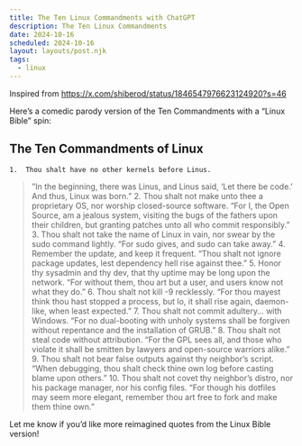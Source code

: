 ```yaml
---
title: The Ten Linux Commandments with ChatGPT 
description: The Ten Linux Commandments 
date: 2024-10-16
scheduled: 2024-10-16
layout: layouts/post.njk
tags:
  - linux
--- 
```


Inspired from https://x.com/shiberod/status/1846547976623124920?s=46


Here’s a comedic parody version of the Ten Commandments with a “Linux Bible” spin:

## The Ten Commandments of Linux

	1.	Thou shalt have no other kernels before Linus.
>”In the beginning, there was Linus, and Linus said, ‘Let there be code.’ And thus, Linux was born.”
	2.	Thou shalt not make unto thee a proprietary OS, nor worship closed-source software.
“For I, the Open Source, am a jealous system, visiting the bugs of the fathers upon their children, but granting patches unto all who commit responsibly.”
	3.	Thou shalt not take the name of Linux in vain, nor swear by the sudo command lightly.
“For sudo gives, and sudo can take away.”
	4.	Remember the update, and keep it frequent.
“Thou shalt not ignore package updates, lest dependency hell rise against thee.”
	5.	Honor thy sysadmin and thy dev, that thy uptime may be long upon the network.
“For without them, thou art but a user, and users know not what they do.”
	6.	Thou shalt not kill -9 recklessly.
“For thou mayest think thou hast stopped a process, but lo, it shall rise again, daemon-like, when least expected.”
	7.	Thou shalt not commit adultery… with Windows.
“For no dual-booting with unholy systems shall be forgiven without repentance and the installation of GRUB.”
	8.	Thou shalt not steal code without attribution.
“For the GPL sees all, and those who violate it shall be smitten by lawyers and open-source warriors alike.”
	9.	Thou shalt not bear false outputs against thy neighbor’s script.
“When debugging, thou shalt check thine own log before casting blame upon others.”
	10.	Thou shalt not covet thy neighbor’s distro, nor his package manager, nor his config files.
“For though his dotfiles may seem more elegant, remember thou art free to fork and make them thine own.”

Let me know if you’d like more reimagined quotes from the Linux Bible version!